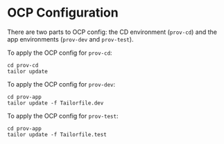 # OCP Configuration

There are two parts to OCP config: the CD environment (`prov-cd`) and the app
environments (`prov-dev` and `prov-test`).

To apply the OCP config for `prov-cd`:
```
cd prov-cd
tailor update
```

To apply the OCP config for `prov-dev`:
```
cd prov-app
tailor update -f Tailorfile.dev
```

To apply the OCP config for `prov-test`:
```
cd prov-app
tailor update -f Tailorfile.test
```
